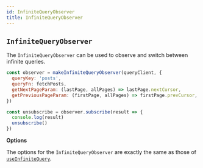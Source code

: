 ```yaml
---
id: InfiniteQueryObserver
title: InfiniteQueryObserver
---
```


## `InfiniteQueryObserver`

The `InfiniteQueryObserver` can be used to observe and switch between infinite queries.

```js
const observer = makeInfiniteQueryObserver(queryClient, {
  queryKey: 'posts',
  queryFn: fetchPosts,
  getNextPageParam: (lastPage, allPages) => lastPage.nextCursor,
  getPreviousPageParam: (firstPage, allPages) => firstPage.prevCursor,
})

const unsubscribe = observer.subscribe(result => {
  console.log(result)
  unsubscribe()
})
```

**Options**

The options for the `InfiniteQueryObserver` are exactly the same as those of [`useInfiniteQuery`](/reference/useInfiniteQuery).
